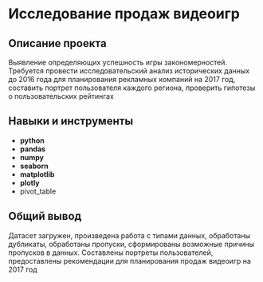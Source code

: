 # Исследование продаж видеоигр

## Описание проекта

Выявление определяющих успешность игры закономерностей. Требуется провести исследовательский анализ исторических данных до 2016 года для планирования рекламных компаний на 2017 год, составить портрет пользователя каждого региона, проверить гипотезы о пользовательских рейтингах

## Навыки и инструменты

- **python**
- **pandas**
- **numpy**
- **seaborn**
- **matplotlib**
- **plotly**
- pivot_table

## Общий вывод

Датасет загружен, произведена работа с типами данных, обработаны дубликаты, обработаны пропуски, сформированы возможные причины пропусков в данных. Составлены портреты пользователей, предоставлены рекомендации для планирования продаж видеоигр на 2017 год 